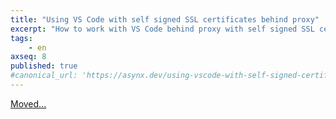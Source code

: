 ```yaml
---
title: "Using VS Code with self signed SSL certificates behind proxy"
excerpt: "How to work with VS Code behind proxy with self signed SSL certificates"
tags:
    - en
axseq: 8
published: true
#canonical_url: 'https://asynx.dev/using-vscode-with-self-signed-certificates-behind-proxy'
---
```


<!-- markdownlint-capture -->
<!-- markdownlint-disable -->
<script type="text/javascript">
    window.location.href = "https://ayazar.dev/blog/20/using-vscode-with-self-signed-certificates-behind-proxy.html";
</script>
<!-- markdownlint-restore -->

[Moved...](https://ayazar.dev/blog/20/using-vscode-with-self-signed-certificates-behind-proxy.html)
